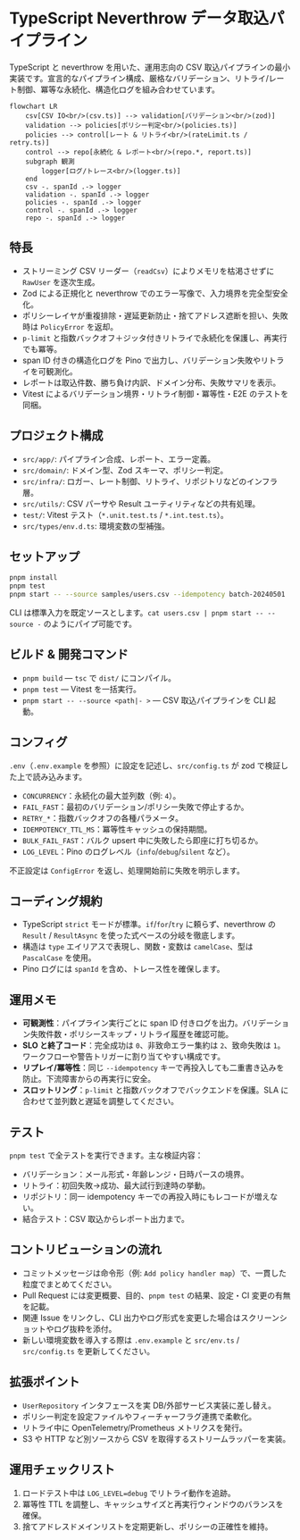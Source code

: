 # TypeScript Neverthrow データ取込パイプライン

TypeScript と neverthrow を用いた、運用志向の CSV 取込パイプラインの最小実装です。宣言的なパイプライン構成、厳格なバリデーション、リトライ/レート制御、冪等な永続化、構造化ログを組み合わせています。

```mermaid
flowchart LR
    csv[CSV IO<br/>(csv.ts)] --> validation[バリデーション<br/>(zod)]
    validation --> policies[ポリシー判定<br/>(policies.ts)]
    policies --> control[レート & リトライ<br/>(rateLimit.ts / retry.ts)]
    control --> repo[永続化 & レポート<br/>(repo.*, report.ts)]
    subgraph 観測
        logger[ログ/トレース<br/>(logger.ts)]
    end
    csv -. spanId .-> logger
    validation -. spanId .-> logger
    policies -. spanId .-> logger
    control -. spanId .-> logger
    repo -. spanId .-> logger
```

## 特長

- ストリーミング CSV リーダー（`readCsv`）によりメモリを枯渇させずに `RawUser` を逐次生成。
- Zod による正規化と neverthrow でのエラー写像で、入力境界を完全型安全化。
- ポリシーレイヤが重複排除・遅延更新防止・捨てアドレス遮断を担い、失敗時は `PolicyError` を返却。
- `p-limit` と指数バックオフ＋ジッタ付きリトライで永続化を保護し、再実行でも冪等。
- span ID 付きの構造化ログを Pino で出力し、バリデーション失敗やリトライを可観測化。
- レポートは取込件数、勝ち負け内訳、ドメイン分布、失敗サマリを表示。
- Vitest によるバリデーション境界・リトライ制御・冪等性・E2E のテストを同梱。

## プロジェクト構成

- `src/app/`: パイプライン合成、レポート、エラー定義。
- `src/domain/`: ドメイン型、Zod スキーマ、ポリシー判定。
- `src/infra/`: ロガー、レート制御、リトライ、リポジトリなどのインフラ層。
- `src/utils/`: CSV パーサや Result ユーティリティなどの共有処理。
- `test/`: Vitest テスト（`*.unit.test.ts` / `*.int.test.ts`）。
- `src/types/env.d.ts`: 環境変数の型補強。

## セットアップ

```bash
pnpm install
pnpm test
pnpm start -- --source samples/users.csv --idempotency batch-20240501
```

CLI は標準入力を既定ソースとします。`cat users.csv | pnpm start -- --source -` のようにパイプ可能です。

## ビルド & 開発コマンド

- `pnpm build` — `tsc` で `dist/` にコンパイル。
- `pnpm test` — Vitest を一括実行。
- `pnpm start -- --source <path|- >` — CSV 取込パイプラインを CLI 起動。

## コンフィグ

`.env`（`.env.example` を参照）に設定を記述し、`src/config.ts` が zod で検証した上で読み込みます。

- `CONCURRENCY`：永続化の最大並列数（例: `4`）。
- `FAIL_FAST`：最初のバリデーション/ポリシー失敗で停止するか。
- `RETRY_*`：指数バックオフの各種パラメータ。
- `IDEMPOTENCY_TTL_MS`：冪等性キャッシュの保持期間。
- `BULK_FAIL_FAST`：バルク upsert 中に失敗したら即座に打ち切るか。
- `LOG_LEVEL`：Pino のログレベル（`info`/`debug`/`silent` など）。

不正設定は `ConfigError` を返し、処理開始前に失敗を明示します。

## コーディング規約

- TypeScript `strict` モードが標準。`if`/`for`/`try` に頼らず、neverthrow の `Result` / `ResultAsync` を使った式ベースの分岐を徹底します。
- 構造は `type` エイリアスで表現し、関数・変数は `camelCase`、型は `PascalCase` を使用。
- Pino ログには `spanId` を含め、トレース性を確保します。

## 運用メモ

- **可観測性**：パイプライン実行ごとに span ID 付きログを出力。バリデーション失敗件数・ポリシースキップ・リトライ履歴を確認可能。
- **SLO と終了コード**：完全成功は `0`、非致命エラー集約は `2`、致命失敗は `1`。ワークフローや警告トリガーに割り当てやすい構成です。
- **リプレイ/冪等性**：同じ `--idempotency` キーで再投入しても二重書き込みを防止。下流障害からの再実行に安全。
- **スロットリング**：`p-limit` と指数バックオフでバックエンドを保護。SLA に合わせて並列数と遅延を調整してください。

## テスト

`pnpm test` で全テストを実行できます。主な検証内容：

- バリデーション：メール形式・年齢レンジ・日時パースの境界。
- リトライ：初回失敗→成功、最大試行到達時の挙動。
- リポジトリ：同一 idempotency キーでの再投入時にもレコードが増えない。
- 結合テスト：CSV 取込からレポート出力まで。

## コントリビューションの流れ

- コミットメッセージは命令形（例: `Add policy handler map`）で、一貫した粒度でまとめてください。
- Pull Request には変更概要、目的、`pnpm test` の結果、設定・CI 変更の有無を記載。
- 関連 Issue をリンクし、CLI 出力やログ形式を変更した場合はスクリーンショットやログ抜粋を添付。
- 新しい環境変数を導入する際は `.env.example` と `src/env.ts` / `src/config.ts` を更新してください。

## 拡張ポイント

- `UserRepository` インタフェースを実 DB/外部サービス実装に差し替え。
- ポリシー判定を設定ファイルやフィーチャーフラグ連携で柔軟化。
- リトライ中に OpenTelemetry/Prometheus メトリクスを発行。
- S3 や HTTP など別ソースから CSV を取得するストリームラッパーを実装。

## 運用チェックリスト

1. ロードテスト中は `LOG_LEVEL=debug` でリトライ動作を追跡。
2. 冪等性 TTL を調整し、キャッシュサイズと再実行ウィンドウのバランスを確保。
3. 捨てアドレスドメインリストを定期更新し、ポリシーの正確性を維持。
